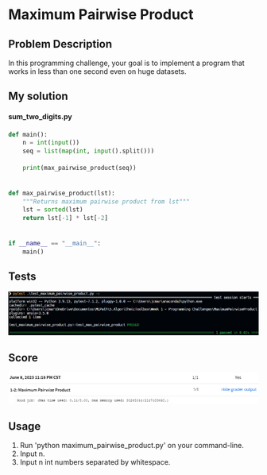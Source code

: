 # Maximum Pairwise Product

## Problem Description

In this programming challenge, your goal is to implement a program that works in less than one second even on huge datasets.

## My solution

#### sum_two_digits.py

```python
def main():
    n = int(input())
    seq = list(map(int, input().split()))

    print(max_pairwise_product(seq))


def max_pairwise_product(lst):
    """Returns maximum pairwise product from lst"""
    lst = sorted(lst)
    return lst[-1] * lst[-2]


if __name__ == "__main__":
    main()
```

## Tests

![All passed](./resources/tests.png)

## Score

![All good](./resources/score.png)

## Usage

1. Run 'python maximum_pairwise_product.py' on your command-line.
2. Input n.
3. Input n int numbers separated by whitespace.